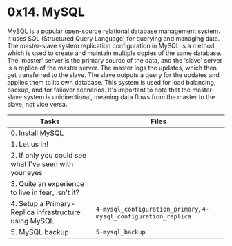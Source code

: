 # 0x14. MySQL

MySQL is a popular open-source relational database management system. It uses SQL (Structured Query Language) for querying and managing data.
The master-slave system replication configuration in MySQL is a method which is used to create and maintain multiple copies of the same database. The 'master' server is the primary source of the data, and the 'slave' server is a replica of the master server.
The master logs the updates, which then get transferred to the slave. The slave outputs a query for the updates and applies them to its own database. This system is used for load balancing, backup, and for failover scenarios. It's important to note that the master-slave system is unidirectional, meaning data flows from the master to the slave, not vice versa.



|      Tasks          |Files               |
|----------------|-------------------------------|
|0. Install MySQL||
|1. Let us in!|| 
|2. If only you could see what I've seen with your eyes|| 
|3. Quite an experience to live in fear, isn't it?|| 
|4. Setup a Primary-Replica infrastructure using MySQL|`4-mysql_configuration_primary`, `4-mysql_configuration_replica`| 
|5. MySQL backup|`5-mysql_backup`|
